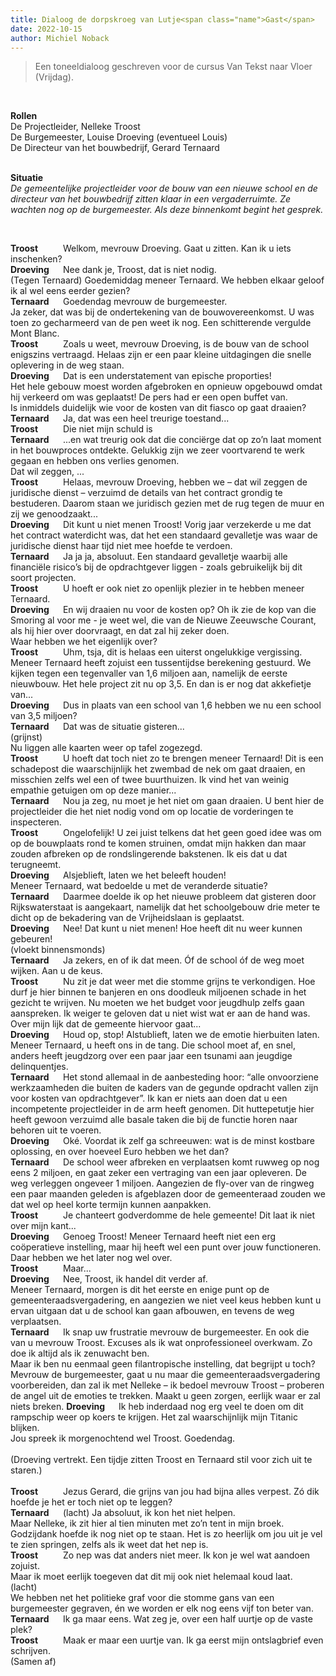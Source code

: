 ```yaml
---
title: Dialoog de dorpskroeg van Lutje<span class="name">Gast</span>
date: 2022-10-15
author: Michiel Noback
---
```


<style type="text/css">
    .name {
    display: inline-block;
    width: 80px;
    font-weight: bold;
    }
</style>

> Een toneeldialoog geschreven voor de cursus Van Tekst naar Vloer (Vrijdag).

<br>

**Rollen**  
De Projectleider, Nelleke Troost  
De Burgemeester, Louise Droeving (eventueel Louis)  
De Directeur van het bouwbedrijf, Gerard Ternaard  <br><br>

**Situatie**  
_De gemeentelijke projectleider voor de bouw van een nieuwe school en de directeur van het bouwbedrijf zitten klaar in een vergaderruimte. Ze wachten nog op de burgemeester. Als deze binnenkomt begint het gesprek._  

<br>

<span class="name">Troost</span>	Welkom, mevrouw Droeving. Gaat u zitten. Kan ik u iets inschenken?  
<span class="name">Droeving</span>	Nee dank je, Troost, dat is niet nodig.   
	(Tegen Ternaard) Goedemiddag meneer Ternaard. We hebben elkaar geloof ik al wel eens eerder gezien?   
<span class="name">Ternaard</span>	Goedendag mevrouw de burgemeester.  
Ja zeker, dat was bij de ondertekening van de bouwovereenkomst. U was toen zo gecharmeerd van de pen weet ik nog. Een schitterende vergulde Mont Blanc.  
<span class="name">Troost</span>	Zoals u weet, mevrouw Droeving, is de bouw van de school enigszins vertraagd. Helaas zijn er een paar kleine uitdagingen die snelle oplevering in de weg staan.  
<span class="name">Droeving</span>	Dat is een understatement van epische proporties!  
Het hele gebouw moest worden afgebroken en opnieuw opgebouwd omdat hij verkeerd om was geplaatst! De pers had er een open buffet van.  
Is inmiddels duidelijk wie voor de kosten van dit fiasco op gaat draaien?  
<span class="name">Ternaard</span>	Ja, dat was een heel treurige toestand...  
<span class="name">Troost</span>	Die niet mijn schuld is   
<span class="name">Ternaard</span>	...en wat treurig ook dat die conciërge dat op zo’n laat moment in het bouwproces ontdekte. Gelukkig zijn we zeer voortvarend te werk gegaan en hebben ons verlies genomen.   
Dat wil zeggen, ...  
<span class="name">Troost</span>	Helaas, mevrouw Droeving, hebben we – dat wil zeggen de juridische dienst – verzuimd de details van het contract grondig te bestuderen. Daarom staan we juridisch gezien met de rug tegen de muur en zij we genoodzaakt...   
<span class="name">Droeving</span>	Dit kunt u niet menen Troost! Vorig jaar verzekerde u me dat het contract waterdicht was, dat het een standaard gevalletje was waar de juridische dienst haar tijd niet mee hoefde te verdoen.   
<span class="name">Ternaard</span>	Ja ja ja, absoluut. Een standaard gevalletje waarbij alle financiële risico’s bij de opdrachtgever liggen - zoals gebruikelijk bij dit soort projecten.   
<span class="name">Troost</span>	U hoeft er ook niet zo openlijk plezier in te hebben meneer Ternaard.  
<span class="name">Droeving</span>	En wij draaien nu voor de kosten op? Oh ik zie de kop van die Smoring al voor me -  je weet wel, die van de Nieuwe Zeeuwsche Courant, als hij hier over doorvraagt, en dat zal hij zeker doen.  
Waar hebben we het eigenlijk over?  
<span class="name">Troost</span>	Uhm, tsja, dit is helaas een uiterst ongelukkige vergissing. Meneer Ternaard heeft zojuist een tussentijdse berekening gestuurd. We kijken tegen een tegenvaller van 1,6 miljoen aan, namelijk de eerste nieuwbouw. Het hele project zit nu op 3,5. En dan is er nog dat akkefietje van...   
<span class="name">Droeving</span>	Dus in plaats van een school van 1,6 hebben we nu een school van 3,5 miljoen?  
<span class="name">Ternaard</span>	Dat was de situatie gisteren...  
	(grijnst)  
	Nu liggen alle kaarten weer op tafel zogezegd.  
<span class="name">Troost</span>	U hoeft dat toch niet zo te brengen meneer Ternaard! Dit is een schadepost die waarschijnlijk het zwembad de nek om gaat draaien, en misschien zelfs wel een of twee buurthuizen. Ik vind het van weinig empathie getuigen om op deze manier...   
<span class="name">Ternaard</span>	Nou ja zeg, nu moet je het niet om gaan draaien. U bent hier de projectleider die het niet nodig vond om op locatie de vorderingen te inspecteren.  
<span class="name">Troost</span>	Ongelofelijk! U zei juist telkens dat het geen goed idee was om op de bouwplaats rond te komen struinen, omdat mijn hakken dan maar zouden afbreken op de rondslingerende bakstenen. Ik eis dat u dat terugneemt.  
<span class="name">Droeving</span>	Alsjeblieft, laten we het beleeft houden!  
Meneer Ternaard, wat bedoelde u met de veranderde situatie?  
<span class="name">Ternaard</span>	Daarmee doelde ik op het nieuwe probleem dat gisteren door Rijkswaterstaat is aangekaart, namelijk dat het schoolgebouw drie meter te dicht op de bekadering van de Vrijheidslaan is geplaatst.  
<span class="name">Droeving</span>	Nee! Dat kunt u niet menen! Hoe heeft dit nu weer kunnen gebeuren!  
	(vloekt binnensmonds)  
<span class="name">Ternaard</span>	Ja zekers, en of ik dat meen. Óf de school óf de weg moet wijken. Aan u de keus.  
<span class="name">Troost</span>	Nu zit je dat weer met die stomme grijns te verkondigen. 
Hoe durf je hier binnen te banjeren en ons doodleuk miljoenen schade in het gezicht te wrijven. 
Nu moeten we het budget voor jeugdhulp zelfs gaan aanspreken. Ik weiger te geloven dat u niet wist wat er aan de hand was. Over mijn lijk dat de gemeente hiervoor gaat...  
<span class="name">Droeving</span>	Houd op, stop! Alstublieft, laten we de emotie hierbuiten laten.  
Meneer Ternaard, u heeft ons in de tang. Die school moet af, en snel, anders heeft jeugdzorg over een paar jaar een tsunami aan jeugdige delinquentjes.   
<span class="name">Ternaard</span>    Het stond allemaal in de aanbesteding hoor: “alle onvoorziene werkzaamheden die buiten de kaders van de gegunde opdracht vallen zijn voor kosten van opdrachtgever”. Ik kan er niets aan doen dat u een incompetente projectleider in de arm heeft genomen. Dit huttepetutje hier heeft gewoon verzuimd alle basale taken die bij de functie horen naar behoren uit te voeren.  
<span class="name">Droeving</span>	Oké. Voordat ik zelf ga schreeuwen: wat is de minst kostbare oplossing, en over hoeveel Euro hebben we het dan?  
<span class="name">Ternaard</span>	De school weer afbreken en verplaatsen komt ruwweg op nog eens 2 miljoen, en gaat zeker een vertraging van een jaar opleveren. De weg verleggen ongeveer 1 miljoen. Aangezien de fly-over van de ringweg een paar maanden geleden is afgeblazen door de gemeenteraad zouden we dat wel op heel korte termijn kunnen aanpakken.  
<span class="name">Troost</span>	Je chanteert godverdomme de hele gemeente! Dit laat ik niet over mijn kant...  
<span class="name">Droeving</span>	Genoeg Troost! Meneer Ternaard heeft niet een erg coöperatieve instelling, maar hij heeft wel een punt over jouw functioneren. Daar hebben we het later nog wel over.   
<span class="name">Troost</span>	Maar...  
<span class="name">Droeving</span>	Nee, Troost, ik handel dit verder af.   
Meneer Ternaard, morgen is dit het eerste en enige punt op de gemeenteraadsvergadering, en aangezien we niet veel keus hebben kunt u ervan uitgaan dat u de school kan gaan afbouwen, en tevens de weg verplaatsen.  
<span class="name">Ternaard</span>	Ik snap uw frustratie mevrouw de burgemeester. En ook die van u mevrouw Troost. Excuses als ik wat onprofessioneel overkwam. Zo doe ik altijd als ik zenuwacht ben.  
Maar ik ben nu eenmaal geen filantropische instelling, dat begrijpt u toch?  
Mevrouw de burgemeester, gaat u nu maar die gemeenteraadsvergadering voorbereiden, dan zal ik met Nelleke – ik bedoel mevrouw Troost – proberen de angel uit de emoties te trekken. Maakt u geen zorgen, eerlijk waar er zal niets breken.
<span class="name">Droeving</span>	Ik heb inderdaad nog erg veel te doen om dit rampschip weer op koers te krijgen. Het zal waarschijnlijk mijn Titanic blijken.   
Jou spreek ik morgenochtend wel Troost. Goedendag.  
<br>
(Droeving vertrekt. Een tijdje zitten Troost en Ternaard stil voor zich uit te staren.)  
<br>
<span class="name">Troost</span>	Jezus Gerard, die grijns van jou had bijna alles verpest. Zó dik hoefde je het er toch niet op te leggen?  
<span class="name">Ternaard</span>	(lacht) Ja absoluut, ik kon het niet helpen.   
Maar Nelleke, ik zit hier al tien minuten met zo’n tent in mijn broek. Godzijdank hoefde ik nog niet op te staan. Het is zo heerlijk om jou uit je vel te zien springen, zelfs als ik weet dat het nep is.  
<span class="name">Troost</span>	Zo nep was dat anders niet meer. Ik kon je wel wat aandoen zojuist.  
Maar ik moet eerlijk toegeven dat dit mij ook niet helemaal koud laat.  
    	(lacht)  
	We hebben net het politieke graf voor die stomme gans van een burgemeester gegraven, én we worden er elk nog eens vijf ton beter van.   
<span class="name">Ternaard</span>	Ik ga maar eens. Wat zeg je, over een half uurtje op de vaste plek?  
<span class="name">Troost</span>	Maak er maar een uurtje van. Ik ga eerst mijn ontslagbrief even schrijven.  
(Samen af)  

